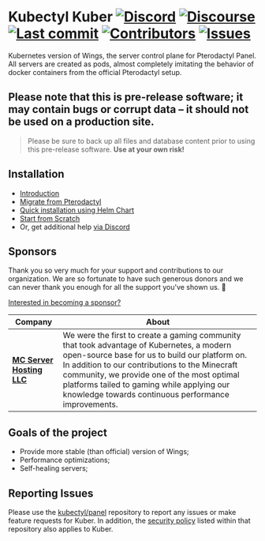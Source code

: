 # Kubectyl Kuber [![Discord](https://img.shields.io/discord/1037366848737525790?label=Discord&logo=Discord&logoColor=white&style=flat-square)](https://dsc.gg/kubectyl) [![Discourse](https://img.shields.io/website?down_message=Offline&label=Discourse&logo=Discourse&style=flat-square&up_message=Online&url=https%3A%2F%2Fdiscourse.kubectyl.org)](https://discourse.kubectyl.org/) [![Last commit](https://img.shields.io/github/last-commit/kubectyl/kuber?style=flat-square)](https://github.com/kubectyl/kuber/commits/develop) [![Contributors](https://img.shields.io/github/contributors/kubectyl/kuber?style=flat-square)](https://github.com/kubectyl/kuber/graphs/contributors) [![Issues](https://img.shields.io/github/issues/kubectyl/kuber?style=flat-square)](https://github.com/kubectyl/kuber/issues)
Kubernetes version of Wings, the server control plane for Pterodactyl Panel. All servers are created as pods, almost completely imitating the behavior of docker containers from the official Pterodactyl setup.

## Please note that this is pre-release software; it may contain bugs or corrupt data – it should not be used on a production site.

> Please be sure to back up all files and database content prior to using this pre-release software. <b>Use at your own risk!</b>

## Installation

* [Introduction](https://docs.kubectyl.org/)
* [Migrate from Pterodactyl](https://docs.kubectyl.org/installation/migrate-existing.html)
* [Quick installation using Helm Chart](https://docs.kubectyl.org/installation/helm-chart.html)
* [Start from Scratch](https://docs.kubectyl.org/installation/start-from-scratch.html)
* Or, get additional help [via Discord](https://dsc.gg/kubectyl)

## Sponsors

Thank you so very much for your support and contributions to our organization. We are so fortunate to have such generous donors and we can never thank you enough for all the support you've shown us. :sparkling_heart:

[Interested in becoming a sponsor?](https://www.buymeacoffee.com/andrei0465/membership)

| Company | About |
| ------------- | ------------- |
| [**MC Server Hosting LLC**](https://mcserverhosting.net/) | We were the first to create a gaming community that took advantage of Kubernetes, a modern open-source base for us to build our platform on. In addition to our contributions to the Minecraft community, we provide one of the most optimal platforms tailed to gaming while applying our knowledge towards continuous performance improvements. |

## Goals of the project

- Provide more stable (than official) version of Wings;
- Performance optimizations;
- Self-healing servers;

## Reporting Issues

Please use the [kubectyl/panel](https://github.com/kubectyl/panel) repository to report any issues or make
feature requests for Kuber. In addition, the [security policy](https://github.com/kubectyl/panel/security/policy) listed
within that repository also applies to Kuber.
